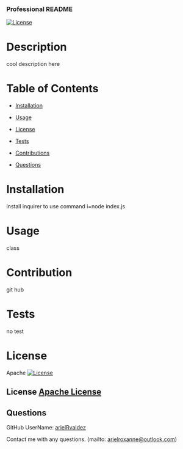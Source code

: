  
### Professional README
[![License](https://img.shields.io/badge/License-Apache_2.0-blue.svg)](https://opensource.org/licenses/Apache-2.0)

# Description
cool description here

# Table of Contents
- [Installation](#installation)

- [Usage](#usage)

- [License](#license)

- [Tests](#tests)

- [Contributions](#contribution)

- [Questions](#questions)
      
# Installation
install inquirer to use command i=node index.js

# Usage
class

# Contribution
git hub

# Tests
no test

# License
Apache
[![License](https://img.shields.io/badge/License-Apache_2.0-blue.svg)](https://opensource.org/licenses/Apache-2.0)
## License [Apache License](https://opensource.org/licenses/Apache-2.0) 

## Questions
GitHub UserName: [arielRvaldez](www.github.com/arielRvaldez)

Contact me with any questions.
(mailto: arielroxanne@outlook.com)
